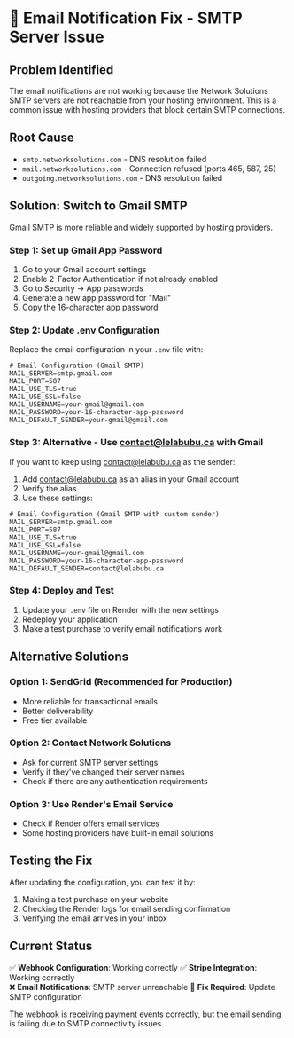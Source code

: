 # 🔧 Email Notification Fix - SMTP Server Issue

## Problem Identified
The email notifications are not working because the Network Solutions SMTP servers are not reachable from your hosting environment. This is a common issue with hosting providers that block certain SMTP connections.

## Root Cause
- `smtp.networksolutions.com` - DNS resolution failed
- `mail.networksolutions.com` - Connection refused (ports 465, 587, 25)
- `outgoing.networksolutions.com` - DNS resolution failed

## Solution: Switch to Gmail SMTP

Gmail SMTP is more reliable and widely supported by hosting providers.

### Step 1: Set up Gmail App Password

1. Go to your Gmail account settings
2. Enable 2-Factor Authentication if not already enabled
3. Go to Security → App passwords
4. Generate a new app password for "Mail"
5. Copy the 16-character app password

### Step 2: Update .env Configuration

Replace the email configuration in your `.env` file with:

```env
# Email Configuration (Gmail SMTP)
MAIL_SERVER=smtp.gmail.com
MAIL_PORT=587
MAIL_USE_TLS=true
MAIL_USE_SSL=false
MAIL_USERNAME=your-gmail@gmail.com
MAIL_PASSWORD=your-16-character-app-password
MAIL_DEFAULT_SENDER=your-gmail@gmail.com
```

### Step 3: Alternative - Use contact@lelabubu.ca with Gmail

If you want to keep using contact@lelabubu.ca as the sender:

1. Add contact@lelabubu.ca as an alias in your Gmail account
2. Verify the alias
3. Use these settings:

```env
# Email Configuration (Gmail SMTP with custom sender)
MAIL_SERVER=smtp.gmail.com
MAIL_PORT=587
MAIL_USE_TLS=true
MAIL_USE_SSL=false
MAIL_USERNAME=your-gmail@gmail.com
MAIL_PASSWORD=your-16-character-app-password
MAIL_DEFAULT_SENDER=contact@lelabubu.ca
```

### Step 4: Deploy and Test

1. Update your `.env` file on Render with the new settings
2. Redeploy your application
3. Make a test purchase to verify email notifications work

## Alternative Solutions

### Option 1: SendGrid (Recommended for Production)
- More reliable for transactional emails
- Better deliverability
- Free tier available

### Option 2: Contact Network Solutions
- Ask for current SMTP server settings
- Verify if they've changed their server names
- Check if there are any authentication requirements

### Option 3: Use Render's Email Service
- Check if Render offers email services
- Some hosting providers have built-in email solutions

## Testing the Fix

After updating the configuration, you can test it by:

1. Making a test purchase on your website
2. Checking the Render logs for email sending confirmation
3. Verifying the email arrives in your inbox

## Current Status

✅ **Webhook Configuration**: Working correctly
✅ **Stripe Integration**: Working correctly  
❌ **Email Notifications**: SMTP server unreachable
🔧 **Fix Required**: Update SMTP configuration

The webhook is receiving payment events correctly, but the email sending is failing due to SMTP connectivity issues.
